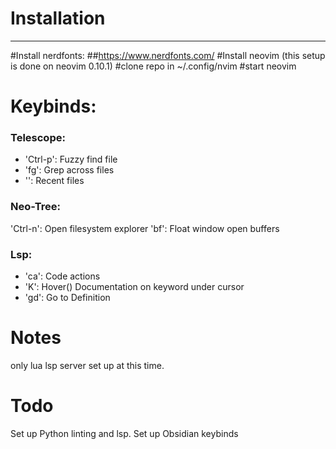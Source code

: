 # Installation
---

#Install nerdfonts:
##https://www.nerdfonts.com/
#Install neovim (this setup is done on neovim 0.10.1)
#clone repo in ~/.config/nvim
#start neovim

# Keybinds:

### Telescope:
* 'Ctrl-p': Fuzzy find file
* '<leader>fg': Grep across files
* '<leader><leader>': Recent files

### Neo-Tree:
'Ctrl-n': Open filesystem explorer
'<leader>bf': Float window open buffers

### Lsp:
* '<leader>ca': Code actions
* 'K': Hover() Documentation on keyword under cursor
* 'gd': Go to Definition

# Notes
only lua lsp server set up at this time. 

# Todo
Set up Python linting and lsp. 
Set up Obsidian keybinds




